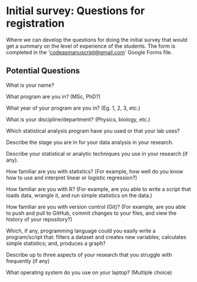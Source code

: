 # Initial survey: Questions for registration #

Where we can develop the questions for doing the initial survey that
would get a summary on the level of experience of the students.  The
form is completed in the 'codeasmanuscript@gmail.com' Google Forms
file.

## Potential Questions ##

What is your name?

What program are you in? (MSc, PhD?)

What year of your program are you in? (Eg. 1, 2, 3, etc.)

What is your discipline/department? (Physics, biology, etc.)

Which statistical analysis program have you used or that your lab uses?

Describe the stage you are in for your data analysis in your research.

Describe your statistical or analytic techniques you use in your
research (if any).

How familiar are you with statistics? (For example, how well do you
know how to use and interpret linear or logistic regression?)

How familiar are you with R?  (For example, are you able to write a
script that loads data, wrangle it, and run simple statistics on the
data.)

How familiar are you with version control (Git)?  (For example, are
you able to push and pull to GitHub, commit changes to your files, and
view the history of your repository?)

Which, if any, programming language could you easily write a
program/script that: filters a dataset and creates new variables;
calculates simple statistics; and, produces a graph?

Describe up to three aspects of your research that you struggle with
frequently (if any)

What operating system do you use on your laptop? (Multiple choice)

